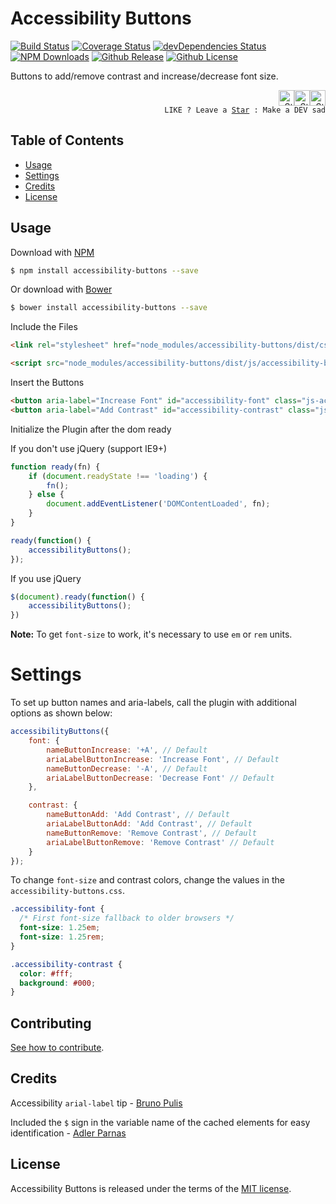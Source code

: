 # Accessibility Buttons

[![Build Status](https://travis-ci.org/tiagoporto/accessibility-buttons.svg)](https://travis-ci.org/tiagoporto/accessibility-buttons)
[![Coverage Status](https://img.shields.io/coveralls/tiagoporto/accessibility-buttons.svg)](https://coveralls.io/github/tiagoporto/accessibility-buttons)
[![devDependencies Status](https://david-dm.org/tiagoporto/accessibility-buttons/dev-status.svg)](https://david-dm.org/tiagoporto/accessibility-buttons?type=dev)
[![NPM Downloads](https://img.shields.io/npm/dt/accessibility-buttons.svg)](https://www.npmjs.com/package/accessibility-buttons)
[![Github Release](https://img.shields.io/github/release/tiagoporto/accessibility-buttons.svg)](https://github.com/tiagoporto/accessibility-buttons/releases)
[![Github License](https://img.shields.io/github/license/tiagoporto/accessibility-buttons.svg)](https://raw.githubusercontent.com/tiagoporto/accessibility-buttons/master/LICENSE.md)

Buttons to add/remove contrast and increase/decrease font size.

<p align="right">
  <img src="http://icons.iconarchive.com/icons/icons8/christmas-flat-color/256/star-icon.png" alt="Star" height="25"><img src="http://icons.iconarchive.com/icons/icons8/christmas-flat-color/256/star-icon.png" alt="Star" height="25"><img src="http://icons.iconarchive.com/icons/icons8/christmas-flat-color/256/star-icon.png" alt="Star" height="25"><br>
  <code>LIKE ? Leave a <a href="https://github.com/tiagoporto/accessibility-buttons">Star</a> : Make a DEV sad</code>
</p>


## Table of Contents

* [Usage](#usage)
* [Settings](#settings)
* [Credits](#credits)
* [License](#license)

## Usage

Download with [NPM](https://npmjs.com)

```sh
$ npm install accessibility-buttons --save
```

Or download with [Bower](http://bower.io/)

```sh
$ bower install accessibility-buttons --save
```

Include the Files

```html
<link rel="stylesheet" href="node_modules/accessibility-buttons/dist/css/accessibility-buttons.css">

<script src="node_modules/accessibility-buttons/dist/js/accessibility-buttons.js"></script>
```


Insert the Buttons

```html
<button aria-label="Increase Font" id="accessibility-font" class="js-acessibility">+A</button>
<button aria-label="Add Contrast" id="accessibility-contrast" class="js-acessibility">Add Contrast</button>
```


Initialize the Plugin after the dom ready

If you don't use jQuery (support IE9+)
```js
function ready(fn) {
    if (document.readyState !== 'loading') {
        fn();
    } else {
        document.addEventListener('DOMContentLoaded', fn);
    }
}

ready(function() {
    accessibilityButtons();
});
```

If you use jQuery
```js
$(document).ready(function() {
    accessibilityButtons();
})
```

**Note:** To get `font-size` to work, it's necessary to use `em` or `rem` units.

# Settings

To set up button names and aria-labels, call the plugin with additional options as shown below:

```javascript
accessibilityButtons({
    font: {
        nameButtonIncrease: '+A', // Default
        ariaLabelButtonIncrease: 'Increase Font', // Default
        nameButtonDecrease: '-A', // Default
        ariaLabelButtonDecrease: 'Decrease Font' // Default
    },

    contrast: {
        nameButtonAdd: 'Add Contrast', // Default
        ariaLabelButtonAdd: 'Add Contrast', // Default
        nameButtonRemove: 'Remove Contrast', // Default
        ariaLabelButtonRemove: 'Remove Contrast' // Default
    }
});
```

To change `font-size` and contrast colors, change the values in the `accessibility-buttons.css`.

```css
.accessibility-font {
  /* First font-size fallback to older browsers */
  font-size: 1.25em;
  font-size: 1.25rem;
}

.accessibility-contrast {
  color: #fff;
  background: #000;
}
```


## Contributing

[See how to contribute](CONTRIBUTING.md).

## Credits

Accessibility `arial-label` tip - [Bruno Pulis](https://github.com/brunopulis)

Included the `$` sign in the variable name of the cached elements for easy identification  - [Adler Parnas](https://github.com/adlerparnas)

## License

Accessibility Buttons is released under the terms of the [MIT license](https://github.com/tiagoporto/accessibility-buttons/blob/master/LICENSE).
